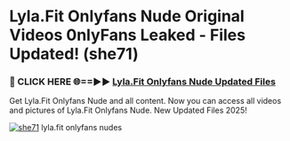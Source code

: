 # Lyla.Fit Onlyfans Nude Original Videos 0nlyFans Leaked - Files Updated! (she71)

<h3>🔴 CLICK HERE 🌐==►► <a href="https://tinyurl.com/x26r9saj" rel="nofollow">Lyla.Fit Onlyfans Nude Updated Files</a></h3>

Get Lyla.Fit Onlyfans Nude and all content. Now you can access all videos and pictures of Lyla.Fit Onlyfans Nude. New Updated Files 2025!

[![she71](https://i.imgur.com/LkgZPqh.gif)](https://tinyurl.com/x26r9saj)
lyla.fit onlyfans nudes